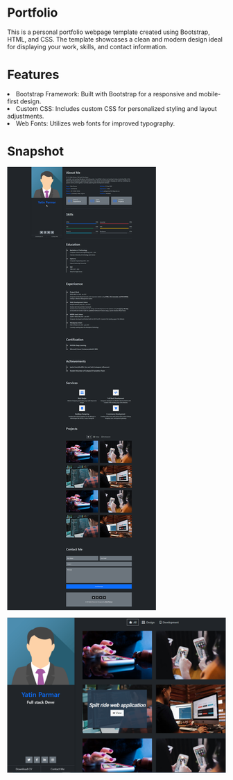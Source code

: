 # Portfolio
This is a personal portfolio webpage template created using Bootstrap, HTML, and CSS. The template showcases a clean and modern design ideal for displaying your work, skills, and contact information.

# Features
<li>Bootstrap Framework: Built with Bootstrap for a responsive and mobile-first design.</li>
<li>Custom CSS: Includes custom CSS for personalized styling and layout adjustments.</li>
<li>Web Fonts: Utilizes web fonts for improved typography.</li>

# Snapshot

![Desktop View](assets/portfolio.png)

![feture Section](assets/feature.png)
